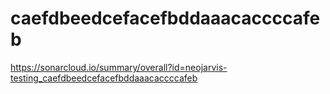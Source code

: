# caefdbeedcefacefbddaaacaccccafeb
https://sonarcloud.io/summary/overall?id=neojarvis-testing_caefdbeedcefacefbddaaacaccccafeb
